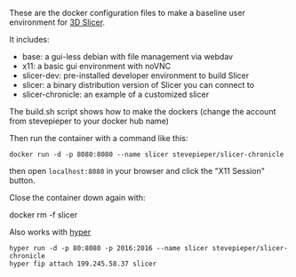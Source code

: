 These are the docker configuration files to make a baseline user
environment for [3D Slicer][slicer].

It includes:
* base: a gui-less debian with file management via webdav
* x11: a basic gui environment with noVNC
* slicer-dev: pre-installed developer environment to build Slicer
* slicer: a binary distribution version of Slicer you can connect to
* slicer-chronicle: an example of a customized slicer

The build.sh script shows how to make the dockers (change the account
from stevepieper to your docker hub name)

Then run the container with a command like this:

`docker run -d -p 8080:8080 --name slicer stevepieper/slicer-chronicle`

then open `localhost:8080` in your browser and click the "X11 Session" button.

Close the container down again with:

 docker rm -f slicer


Also works with [hyper](http://hyper.sh)

```
hyper run -d -p 80:8080 -p 2016:2016 --name slicer stevepieper/slicer-chronicle
hyper fip attach 199.245.58.37 slicer
```

[slicer]: http://slicer.org

